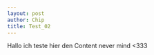 ```yaml
---
layout: post
author: Chip
title: Test_02
---
```


Hallo ich teste hier den Content never mind <333 
